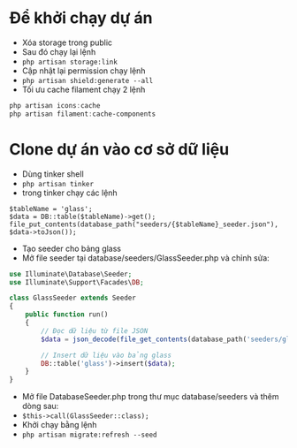 # Để khởi chạy dự án

* Xóa storage trong public 
* Sau đó chạy lại lệnh
* `php artisan storage:link `
* Cập nhật lại permission chạy lệnh
* `php artisan shield:generate --all`  
* Tối ưu cache filament chạy 2 lệnh 
```powershell
php artisan icons:cache  
php artisan filament:cache-components  
```

# Clone dự án vào cơ sở dữ liệu
* Dùng tinker shell
* `php artisan tinker`
* trong tinker chạy các lệnh 
```tinker 
$tableName = 'glass';
$data = DB::table($tableName)->get();
file_put_contents(database_path("seeders/{$tableName}_seeder.json"), $data->toJson());
```    
* Tạo seeder cho bảng glass
* Mở file seeder tại database/seeders/GlassSeeder.php và chỉnh sửa:
```php
use Illuminate\Database\Seeder;
use Illuminate\Support\Facades\DB;

class GlassSeeder extends Seeder
{
    public function run()
    {
        // Đọc dữ liệu từ file JSON
        $data = json_decode(file_get_contents(database_path('seeders/glass_seeder.json')), true);

        // Insert dữ liệu vào bảng glass
        DB::table('glass')->insert($data);
    }
}
```
* Mở file DatabaseSeeder.php trong thư mục database/seeders và thêm dòng sau:
* `$this->call(GlassSeeder::class);`
* Khởi chạy bằng lệnh
* `php artisan migrate:refresh --seed`

